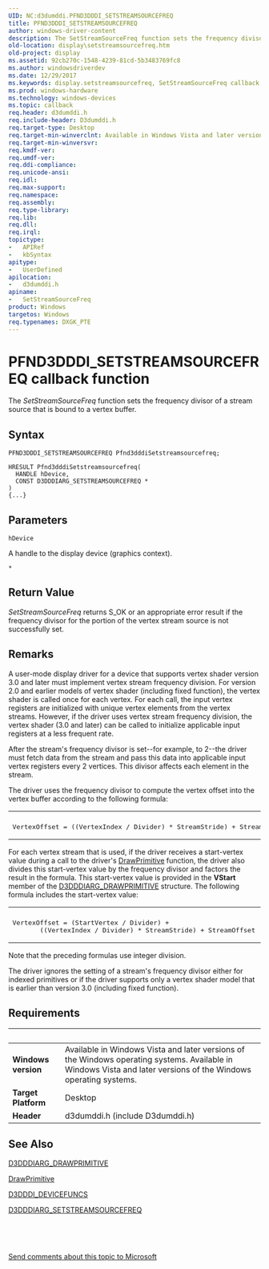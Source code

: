 ```yaml
---
UID: NC:d3dumddi.PFND3DDDI_SETSTREAMSOURCEFREQ
title: PFND3DDDI_SETSTREAMSOURCEFREQ
author: windows-driver-content
description: The SetStreamSourceFreq function sets the frequency divisor of a stream source that is bound to a vertex buffer.
old-location: display\setstreamsourcefreq.htm
old-project: display
ms.assetid: 92cb270c-1548-4239-81cd-5b3483769fc8
ms.author: windowsdriverdev
ms.date: 12/29/2017
ms.keywords: display.setstreamsourcefreq, SetStreamSourceFreq callback function [Display Devices], SetStreamSourceFreq, PFND3DDDI_SETSTREAMSOURCEFREQ, PFND3DDDI_SETSTREAMSOURCEFREQ, d3dumddi/SetStreamSourceFreq, UserModeDisplayDriver_Functions_4cb72b36-4cea-424f-b7a3-149435170f24.xml
ms.prod: windows-hardware
ms.technology: windows-devices
ms.topic: callback
req.header: d3dumddi.h
req.include-header: D3dumddi.h
req.target-type: Desktop
req.target-min-winverclnt: Available in Windows Vista and later versions of the Windows operating systems.
req.target-min-winversvr: 
req.kmdf-ver: 
req.umdf-ver: 
req.ddi-compliance: 
req.unicode-ansi: 
req.idl: 
req.max-support: 
req.namespace: 
req.assembly: 
req.type-library: 
req.lib: 
req.dll: 
req.irql: 
topictype:
-	APIRef
-	kbSyntax
apitype:
-	UserDefined
apilocation:
-	d3dumddi.h
apiname:
-	SetStreamSourceFreq
product: Windows
targetos: Windows
req.typenames: DXGK_PTE
---
```



# PFND3DDDI_SETSTREAMSOURCEFREQ callback function
The <i>SetStreamSourceFreq</i> function sets the frequency divisor of a stream source that is bound to a vertex buffer.

## Syntax

```
PFND3DDDI_SETSTREAMSOURCEFREQ Pfnd3dddiSetstreamsourcefreq;

HRESULT Pfnd3dddiSetstreamsourcefreq(
  HANDLE hDevice,
  CONST D3DDDIARG_SETSTREAMSOURCEFREQ *
)
{...}
```

## Parameters

`hDevice`

A handle to the display device (graphics context).

`*`




## Return Value

<i>SetStreamSourceFreq</i> returns S_OK or an appropriate error result if the frequency divisor for the portion of the vertex stream source is not successfully set.

## Remarks

A user-mode display driver for a device that supports vertex shader version 3.0 and later must implement vertex stream frequency division. For version 2.0 and earlier models of vertex shader (including fixed function), the vertex shader is called once for each vertex. For each call, the input vertex registers are initialized with unique vertex elements from the vertex streams. However, if the driver uses vertex stream frequency division, the vertex shader (3.0 and later) can be called to initialize applicable input registers at a less frequent rate. 

After the stream's frequency divisor is set--for example, to 2--the driver must fetch data from the stream and pass this data into applicable input vertex registers every 2 vertices. This divisor affects each element in the stream. 

The driver uses the frequency divisor to compute the vertex offset into the vertex buffer according to the following formula: 
<div class="code"><span codelanguage=""><table>
<tr>
<th></th>
</tr>
<tr>
<td>
<pre>VertexOffset = ((VertexIndex / Divider) * StreamStride) + StreamOffset </pre>
</td>
</tr>
</table></span></div>For each vertex stream that is used, if the driver receives a start-vertex value during a call to the driver's <a href="..\d3dumddi\nc-d3dumddi-pfnd3dddi_drawprimitive.md">DrawPrimitive</a> function, the driver also divides this start-vertex value by the frequency divisor and factors the result in the formula. This start-vertex value is provided in the <b>VStart</b> member of the <a href="..\d3dumddi\ns-d3dumddi-_d3dddiarg_drawprimitive.md">D3DDDIARG_DRAWPRIMITIVE</a> structure. The following formula includes the start-vertex value: 
<div class="code"><span codelanguage=""><table>
<tr>
<th></th>
</tr>
<tr>
<td>
<pre>VertexOffset = (StartVertex / Divider) + 
       ((VertexIndex / Divider) * StreamStride) + StreamOffset </pre>
</td>
</tr>
</table></span></div>Note that the preceding formulas use integer division. 

The driver ignores the setting of a stream's frequency divisor either for indexed primitives or if the driver supports only a vertex shader model that is earlier than version 3.0 (including fixed function).

## Requirements
| &nbsp; | &nbsp; |
| ---- |:---- |
| **Windows version** | Available in Windows Vista and later versions of the Windows operating systems. Available in Windows Vista and later versions of the Windows operating systems. |
| **Target Platform** | Desktop |
| **Header** | d3dumddi.h (include D3dumddi.h) |

## See Also

<a href="..\d3dumddi\ns-d3dumddi-_d3dddiarg_drawprimitive.md">D3DDDIARG_DRAWPRIMITIVE</a>

<a href="..\d3dumddi\nc-d3dumddi-pfnd3dddi_drawprimitive.md">DrawPrimitive</a>

<a href="..\d3dumddi\ns-d3dumddi-_d3dddi_devicefuncs.md">D3DDDI_DEVICEFUNCS</a>

<a href="..\d3dumddi\ns-d3dumddi-_d3dddiarg_setstreamsourcefreq.md">D3DDDIARG_SETSTREAMSOURCEFREQ</a>

 

 

<a href="mailto:wsddocfb@microsoft.com?subject=Documentation%20feedback [display\display]:%20PFND3DDDI_SETSTREAMSOURCEFREQ callback function%20 RELEASE:%20(12/29/2017)&amp;body=%0A%0APRIVACY STATEMENT%0A%0AWe use your feedback to improve the documentation. We don't use your email address for any other purpose, and we'll remove your email address from our system after the issue that you're reporting is fixed. While we're working to fix this issue, we might send you an email message to ask for more info. Later, we might also send you an email message to let you know that we've addressed your feedback.%0A%0AFor more info about Microsoft's privacy policy, see http://privacy.microsoft.com/en-us/default.aspx." title="Send comments about this topic to Microsoft">Send comments about this topic to Microsoft</a>